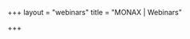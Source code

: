 +++
layout = "webinars"
title = "MONAX | Webinars"

+++

<!-- section layout stored in /layouts/section/webinars.html -->
